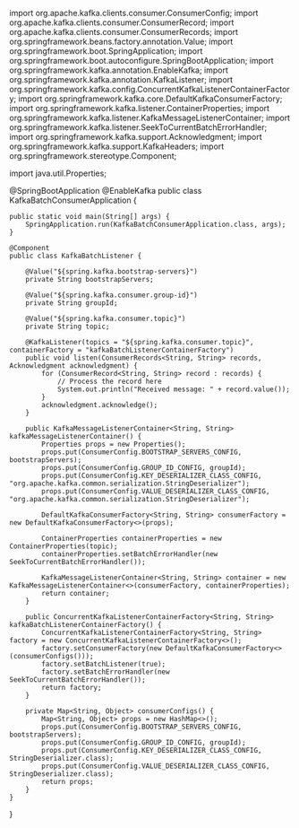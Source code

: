 import org.apache.kafka.clients.consumer.ConsumerConfig;
import org.apache.kafka.clients.consumer.ConsumerRecord;
import org.apache.kafka.clients.consumer.ConsumerRecords;
import org.springframework.beans.factory.annotation.Value;
import org.springframework.boot.SpringApplication;
import org.springframework.boot.autoconfigure.SpringBootApplication;
import org.springframework.kafka.annotation.EnableKafka;
import org.springframework.kafka.annotation.KafkaListener;
import org.springframework.kafka.config.ConcurrentKafkaListenerContainerFactory;
import org.springframework.kafka.core.DefaultKafkaConsumerFactory;
import org.springframework.kafka.listener.ContainerProperties;
import org.springframework.kafka.listener.KafkaMessageListenerContainer;
import org.springframework.kafka.listener.SeekToCurrentBatchErrorHandler;
import org.springframework.kafka.support.Acknowledgment;
import org.springframework.kafka.support.KafkaHeaders;
import org.springframework.stereotype.Component;

import java.util.Properties;

@SpringBootApplication
@EnableKafka
public class KafkaBatchConsumerApplication {

    public static void main(String[] args) {
        SpringApplication.run(KafkaBatchConsumerApplication.class, args);
    }

    @Component
    public class KafkaBatchListener {

        @Value("${spring.kafka.bootstrap-servers}")
        private String bootstrapServers;

        @Value("${spring.kafka.consumer.group-id}")
        private String groupId;

        @Value("${spring.kafka.consumer.topic}")
        private String topic;

        @KafkaListener(topics = "${spring.kafka.consumer.topic}", containerFactory = "kafkaBatchListenerContainerFactory")
        public void listen(ConsumerRecords<String, String> records, Acknowledgment acknowledgment) {
            for (ConsumerRecord<String, String> record : records) {
                // Process the record here
                System.out.println("Received message: " + record.value());
            }
            acknowledgment.acknowledge();
        }

        public KafkaMessageListenerContainer<String, String> kafkaMessageListenerContainer() {
            Properties props = new Properties();
            props.put(ConsumerConfig.BOOTSTRAP_SERVERS_CONFIG, bootstrapServers);
            props.put(ConsumerConfig.GROUP_ID_CONFIG, groupId);
            props.put(ConsumerConfig.KEY_DESERIALIZER_CLASS_CONFIG, "org.apache.kafka.common.serialization.StringDeserializer");
            props.put(ConsumerConfig.VALUE_DESERIALIZER_CLASS_CONFIG, "org.apache.kafka.common.serialization.StringDeserializer");

            DefaultKafkaConsumerFactory<String, String> consumerFactory = new DefaultKafkaConsumerFactory<>(props);

            ContainerProperties containerProperties = new ContainerProperties(topic);
            containerProperties.setBatchErrorHandler(new SeekToCurrentBatchErrorHandler());

            KafkaMessageListenerContainer<String, String> container = new KafkaMessageListenerContainer<>(consumerFactory, containerProperties);
            return container;
        }

        public ConcurrentKafkaListenerContainerFactory<String, String> kafkaBatchListenerContainerFactory() {
            ConcurrentKafkaListenerContainerFactory<String, String> factory = new ConcurrentKafkaListenerContainerFactory<>();
            factory.setConsumerFactory(new DefaultKafkaConsumerFactory<>(consumerConfigs()));
            factory.setBatchListener(true);
            factory.setBatchErrorHandler(new SeekToCurrentBatchErrorHandler());
            return factory;
        }

        private Map<String, Object> consumerConfigs() {
            Map<String, Object> props = new HashMap<>();
            props.put(ConsumerConfig.BOOTSTRAP_SERVERS_CONFIG, bootstrapServers);
            props.put(ConsumerConfig.GROUP_ID_CONFIG, groupId);
            props.put(ConsumerConfig.KEY_DESERIALIZER_CLASS_CONFIG, StringDeserializer.class);
            props.put(ConsumerConfig.VALUE_DESERIALIZER_CLASS_CONFIG, StringDeserializer.class);
            return props;
        }
    }
}
